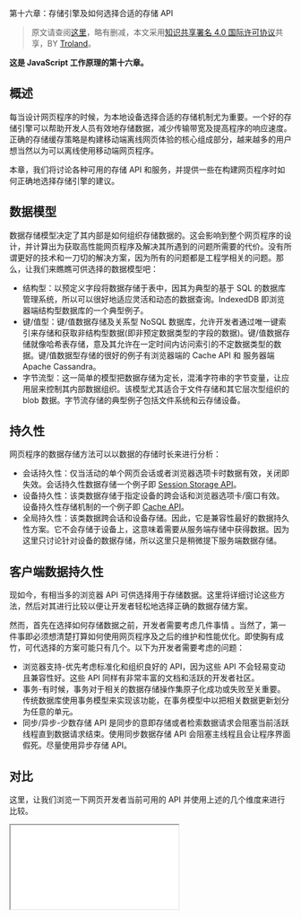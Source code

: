 第十六章：存储引擎及如何选择合适的存储 API

> 原文请查阅[这里](https://blog.sessionstack.com/how-javascript-works-storage-engines-how-to-choose-the-proper-storage-api-da50879ef576)，略有删减，本文采用[知识共享署名 4.0 国际许可协议](http://creativecommons.org/licenses/by/4.0/)共享，BY [Troland](https://github.com/Troland)。

**这是 JavaScript 工作原理的第十六章。**

## <a id="user-content-概述"></a>[](#概述)概述

每当设计网页程序的时候，为本地设备选择合适的存储机制尤为重要。一个好的存储引擎可以帮助开发人员有效地存储数据，减少传输带宽及提高程序的响应速度。正确的存储缓存策略是构建移动端离线网页体验的核心组成部分，越来越多的用户想当然以为可以离线使用移动端网页程序。

本章，我们将讨论各种可用的存储 API 和服务，并提供一些在构建网页程序时如何正确地选择存储引擎的建议。

## <a id="user-content-数据模型"></a>[](#数据模型)数据模型

数据存储模型决定了其内部是如何组织存储数据的。这会影响到整个网页程序的设计，并计算出为获取高性能网页程序及解决其所遇到的问题所需要的代价。没有所谓更好的技术和一刀切的解决方案，因为所有的问题都是工程学相关的问题。那么，让我们来瞧瞧可供选择的数据模型吧：

- 结构型：以预定义字段将数据存储于表中，因其为典型的基于 SQL 的数据库管理系统，所以可以很好地适应灵活和动态的数据查询。IndexedDB 即浏览器端结构型数据库的一个典型例子。
- 键/值型：键/值数据存储及关系型 NoSQL 数据库，允许开发者通过唯一键索引来存储和获取非结构型数据(即非预定数据类型的字段的数据)。键/值数据存储就像哈希表存储，意及其允许在一定时间内访问索引的不定数据类型的数据。键/值数据型存储的很好的例子有浏览器端的 Cache API 和 服务器端 Apache Cassandra。
- 字节流型：这一简单的模型把数据存储为定长，混淆字符串的字节变量，让应用层来控制其内部数据组织。该模型尤其适合于文件存储和其它层次型组织的 blob 数据。字节流存储的典型例子包括文件系统和云存储设备。

## <a id="user-content-持久性"></a>[](#持久性)持久性

网页程序的数据存储方法可以以数据的存储时长来进行分析：

- 会话持久性：仅当活动的单个网页会话或者浏览器选项卡时数据有效，关闭即失效。会话持久性数据存储一个例子即 [Session Storage API](https://developer.mozilla.org/en-US/docs/Web/API/Window/sessionStorage)。
- 设备持久性：该类数据存储于指定设备的跨会话和浏览器选项卡/窗口有效。设备持久性存储机制的一个例子即 [Cache API](https://developer.mozilla.org/en-US/docs/Web/API/CacheStorage)。
- 全局持久性：该类数据跨会话和设备存储。因此，它是兼容性最好的数据持久性方案。它不会存储于设备上，这意味着需要从服务端存储中获得数据。因为这里只讨论针对设备的数据存储，所以这里只是稍微提下服务端数据存储。

## <a id="user-content-客户端数据持久性"></a>[](#客户端数据持久性)客户端数据持久性

现如今，有相当多的浏览器 API 可供选择用于存储数据。这里将详细讨论这些方法，然后对其进行比较以便让开发者轻松地选择正确的数据存储方案。

然而，首先在选择如何存储数据之前，开发者需要考虑几件事情 。当然了，第一件事即必须想清楚打算如何使用网页程序及之后的维护和性能优化。即使胸有成竹，可代选择的方案可能只有几个。以下为开发者需要考虑的问题：

- 浏览器支持-优先考虑标准化和组织良好的 API，因为这些 API 不会轻易变动且兼容性好。这些 API 同样有非常丰富的文档和活跃的开发者社区。
- 事务-有时候，事务对于相关的数据存储操作集原子化成功或失败至关重要。传统数据库使用事务模型来实现该功能，在事务模型中以把相关数据更新划分为任意的单元。
- 同步/异步-少数存储 API 是同步的意即存储或者检索数据请求会阻塞当前活跃线程直到数据请求结束。使用同步数据存储 API 会阻塞主线程且会让程序界面假死。尽量使用异步存储 API。

## <a id="user-content-对比"></a>[](#对比)对比

这里，让我们浏览一下网页开发者当前可用的 API 并使用上述的几个维度来进行比较。

<iframe src="[https://airtable.com/embed/shrIBGJdUMiYCKvH9/tbl7Z3CqbW4dD7Dtn">&lt;/iframe&gt;](https://airtable.com/embed/shrIBGJdUMiYCKvH9/tbl7Z3CqbW4dD7Dtn%22%3E%3C/iframe%3E)

## <a id="user-content-文件系统-api"></a>[](#文件系统-api)文件系统 API

[![0_9kpehy4mub8f-hsp](https://user-images.githubusercontent.com/1475173/50570382-f0b9c100-0dc3-11e9-9f15-b38abc429c4e.png)](https://user-images.githubusercontent.com/1475173/50570382-f0b9c100-0dc3-11e9-9f15-b38abc429c4e.png)

有了 FileSystem API，网页程序就可以在用户本地文件系统的沙箱中进行新建，读取，操作和写文件。

该接口包含如下几个部分：

- 读取和操作文件：`File/Blob`，`FileList`，`FileReader`
- 新建和写文件：`Blob()`，`FileWriter`
- 访问目录和文件系统：`DirectoryReader`，`FileEntry/DirectoryEntry`，`LocalFileSystem`

文件系统 API 并不是标准的 API.因其兼容性不太好，所以切记不要在生产环境中使用。各种浏览器厂商的实现会有很大的不同且该 API 以后可能会变更。

文件和目录条目 API 接口文件系统用来表示一个文件系统。可从任意文件系统条目的 [filesystem](https://developer.mozilla.org/en-US/docs/Web/API/FileSystemEntry/filesystem) 属性中获取这些 对象。少数浏览器提供了额外的 API 来创建和操作文件系统。

该接口不会允许开发者访问用户的文件系统。相反，开发者会在浏览器沙箱内获得一个虚拟磁盘。若想要访问用户的文件系统，可以采取安装 Chrome 插件的方法。

## <a id="user-content-获得文件系统"></a>[](#获得文件系统)获得文件系统

网页程序可调用 `window.requestFileSystem()` 来访问沙箱文件系统。：

```
// 注意: 该文件系统以 Google Chrome 12 为前缀The file system has been prefixed as of Google Chrome 12:
window.requestFileSystem = window.requestFileSystem || window.webkitRequestFileSystem;
window.requestFileSystem(type, size, successCallback, opt_errorCallback)

```

第一次调用 requestFileSystem() 方法的时候会新建一个本地存储。需要注意的是该文件系统是沙箱型的，意即网页程序不可以访问其它程序的文件。

在获得访问文件系统的权限后，开发者可以对文件和目录进行大部分常规文件系统操作。

和其它存储策略相比，FileSystem 大有不同，它旨在满足数据库不能很好地解决客户端存储的情况。一般来说，程序用来处理大型二进制 blobs 文件或者和浏览器上下文之外的程序分享数据。

以下为使用 FileSystem 的好范例：

- 断点续传工具-当选择文件或者文件目录来上传的时候，会把文件复制进沙箱后一次上传一个分片。
- 视频游戏，音乐或者其它含有大量媒体文件的程序
- 为了更好的性能提供离线访问或者本地缓存功能的音频/图片编辑器-数据 blobs 一般会非常庞大且需要可读写
- 离线视频播放器-其需要下载大型文件以备之后观看或者快速的寻轨-缓冲
- 离线网页邮件客户端-下载附件且进行本地存储

以下为该 API 的当前浏览器支持情况：

[<img width="1012" height="347" src="../../_resources/a41763410560486fb2919a43f7ce8ea7.png"/>](https://user-images.githubusercontent.com/1475173/50570378-ef889400-0dc3-11e9-9959-c08458c5631d.png)

## <a id="user-content-local-storage"></a>[](#local-storage)Local storage

[![0_asohzlowolitnuel](https://user-images.githubusercontent.com/1475173/50570381-f0212a80-0dc3-11e9-9cd1-c917f908af1c.png)](https://user-images.githubusercontent.com/1475173/50570381-f0212a80-0dc3-11e9-9cd1-c917f908af1c.png)

localStorage API 允许开发者访问 [文档](https://developer.mozilla.org/en-US/docs/Web/API/Document) 源的 [Storage](https://developer.mozilla.org/en-US/docs/Web/API/Storage) 对象。存储的数据在多个浏览器会话之间仍然有效。localStorage 和 [sessionStorage](https://developer.mozilla.org/en-US/docs/Web/API/Window.sessionStorage) 类似，只不过存储在 localStorage 中的数据没有过期时间，而存储在 sessionStorage 中的数据会在页面会话结束时丢失-意即当关闭页面时即丢失。

无论是 localStorage 还是 sessionStorage 其数据只存储在特定的页面源中，所谓页面源包含协议，主机名和端口。

以下为该 API 的当前浏览器支持情况：

[<img width="1012" height="389" src="../../_resources/12b2015721254ddfabf65c7f22d5ff3d.png"/>](https://user-images.githubusercontent.com/1475173/50570379-f0212a80-0dc3-11e9-9c7c-9316a216e5b0.png)

## <a id="user-content-session-storage"></a>[](#session-storage)Session storage

[![0_-imsnws_l1g0syla](https://user-images.githubusercontent.com/1475173/50570384-f0b9c100-0dc3-11e9-94f5-12c6dfc69719.png)](https://user-images.githubusercontent.com/1475173/50570384-f0b9c100-0dc3-11e9-94f5-12c6dfc69719.png)

sessionStorage 属性允许开发者访问当前源的会话 [Storage](https://developer.mozilla.org/en-US/docs/Web/API/Storage) 对象。前面简述过，sessionStorage 和 [localStorage](https://developer.mozilla.org/en-US/docs/Web/API/Window/localStorage) 类似。唯一的区别即，存储在 localStorage 中的数据没有过期时间而 sessionStorage 中的数据会在页面会话结束时丢失。页面会话的时效为浏览器打开时且在页面重载和恢复时。在新的选项卡中打开新页面或者窗口会导致重新初始化一个新的会话，这与会话 cookies 的工作机制是不一样的。

请注意无论数据存储于 sessionStorage 还是 localStorage 都仅只在指定的页面源中有效。

以下为该 API 的当前浏览器支持情况：

[<img width="1012" height="389" src="../../_resources/12b2015721254ddfabf65c7f22d5ff3d.png"/>](https://user-images.githubusercontent.com/1475173/50570379-f0212a80-0dc3-11e9-9c7c-9316a216e5b0.png)

## <a id="user-content-cookies"></a>[](#cookies)Cookies

[![0_vkqiniyfu2o7d7bh](https://user-images.githubusercontent.com/1475173/50570385-f1525780-0dc3-11e9-9021-a89939840dea.png)](https://user-images.githubusercontent.com/1475173/50570385-f1525780-0dc3-11e9-9021-a89939840dea.png)

所谓 cookie(网页 cookie，浏览器 cookie) 指的是由用户的服务器发送到客户端的一小段数据。浏览器将其存储下来然后在下一次请求的时候捎带上它发往服务器。典型地，它被用来告知两个请求是否来自于同一个客户端-比如保持用户登录状态。它为 [无状态](https://developer.mozilla.org/en-US/docs/Web/HTTP/Overview#HTTP_is_stateless_but_not_sessionless) HTTP 协议记录有状态信息。

Cookies 有以下三个主要用途：

- 会话管理-登录，购物车，游戏积分或者其它需要在服务端存储的数据。
- 个性化-用户参数，皮肤和其它设置
- 监控-记录和分析用户行为

Cookies 曾经一统客户端存储方案。当它是客户端存储的唯一方案的时候，这是不二选择，现如今推荐选择使用现代存储 API 来存储客户端数据。每次发送请求都会捎带上 Cookies，所以会影响性能(特别是当在一个移动端请求数据的时候)。

有两种类型的 cookies：

- 会话 cookie-当用户关闭浏览器时失效。网页浏览器可以使用恢复会话技术来固化大多数会话 cookie，就好像未曾关闭浏览器一样。
- 永久性 cookie-和客户端关闭即过期相反，永久性 cookie 会在指定的过期时间过期或者在一个指定的时间(Max-age)后过期。

请注意不要在 cookie 中存储凭据或者敏感信息，因其固有的不安全缺陷机制。

然而，不肖说，cookie 是兼容性最好的方案。

## <a id="user-content-cache"></a>[](#cache)Cache

[![0_xz2u-ztabhwjosky](https://user-images.githubusercontent.com/1475173/50570386-f1525780-0dc3-11e9-9156-2440dedb14f3.png)](https://user-images.githubusercontent.com/1475173/50570386-f1525780-0dc3-11e9-9156-2440dedb14f3.png)

Cache 接口是缓存请求/响应对象的存储机制。请注意和 workers 一样可在窗口作用域内使用 Cache 接口。虽然 Cache 是在服务工作线程规范中定义的，但这并不表示一定要和服务工作线程一起使用。

一个源可以拥有多个命名的缓存对象。开发者只需要在脚本(比如在[服务工作线程中](https://developer.mozilla.org/en-US/docs/Web/API/ServiceWorker))中实现如何处理更新缓存即可。除非显示请求否则不会更新缓存中的对象，只能通过删除缓存对象，否则不会过期。使用 [CacheStorage.open()](https://developer.mozilla.org/en-US/docs/Web/API/CacheStorage/open) 来打开指定命名的缓存对象，然后调用任意的缓存方法来维护缓存。

开发者需要定时清除缓存条目。每个源在浏览器端都有限额的缓存数据。使用 [StorageEstimate](https://developer.mozilla.org/en-US/docs/Web/API/StorageEstimate) 来估算使缓存配额使用率。浏览器尽力管理硬盘空间，但它有可能会删除指定源的缓存数据。浏览器可能会删除指定源的所有数据抑或不会。切记使用名称来对脚本进行版本控制且只操作可以安全操作的脚本版本。查看 [Deleting old caches](https://developer.mozilla.org/en-US/docs/Web/API/ServiceWorker_API/Using_Service_Workers#Deleting_old_caches) 以获取更多信息。

**CacheStorage** 接口表示 [Cache](https://developer.mozilla.org/en-US/docs/Web/API/Cache) 对象存储。

接口：

- 提供一个可以为 [ServiceWorker](https://developer.mozilla.org/en-US/docs/Web/API/ServiceWorker)，其它类型工作线程或者 [window](https://developer.mozilla.org/en-US/docs/Web/API/Window) 作用域可访问的所有命名的缓存的主目录(虽然是在 [服务工作线程](https://w3c.github.io/ServiceWorker/) 中定义的缓存，但是并不意味着只能将其和工作线程配合使用)
- 维护一份字符名称和 [Cache](https://developer.mozilla.org/en-US/docs/Web/API/Cache) 对象的映射

使用 [CacheStorage.open()](https://developer.mozilla.org/en-US/docs/Web/API/CacheStorage/open) 来创建 [Cache](https://developer.mozilla.org/en-US/docs/Web/API/Cache) 实例。

使用 [CacheStorage.match()](https://developer.mozilla.org/en-US/docs/Web/API/CacheStorage/match) 来检查指定的 [Request](https://developer.mozilla.org/en-US/docs/Web/API/Request) 是否是 CacheStorage 对象中的 [Cache](https://developer.mozilla.org/en-US/docs/Web/API/Cache) 对象的键。

使用通过全局 [caches](https://developer.mozilla.org/en-US/docs/Web/API/WorkerGlobalScope/caches) 属性来访问 CacheStorage。

## <a id="user-content-indexeddb"></a>[](#indexeddb)IndexedDB

[![0_hp66xm7oe9u8ofk1](https://user-images.githubusercontent.com/1475173/50570387-f1525780-0dc3-11e9-810e-9769ffc85783.png)](https://user-images.githubusercontent.com/1475173/50570387-f1525780-0dc3-11e9-810e-9769ffc85783.png)

IndexedDB 是一种客户端持久性数据存储方案。因其允许开发者创建拥有富查询能力的网页程序而不用关心网络情况，这些网页程序可以线上或者离线运行。

IndexedDB 适用于大量的数据存储(比如，商业图书馆DVD 目录)和不需要保持网络连通的网页程序(比如，邮件客户端，待办事项及便笺)。

因大家都比较熟悉其它存储 API ，本文将对 IndexedDB 多唠会嗑。另外，如今随着网页程序越来越复杂 IndexedDB 也正变得越来越流行。

## <a id="user-content-indexeddb-原理"></a>[](#indexeddb-原理)IndexedDB 原理

IndexedDB 允许开发者使用键来存储和获取一个对象。所有对数据库的操作均发生于事务之中。和其它网页存储方案一样，IndexedDB 遵循[同源策略](http://www.w3.org/Security/wiki/Same_Origin_Policy)。因此，不能够跨域访问数据，只能访问同一个域名下的存储数据。

可以在包括 [网页服务线程](https://developer.mozilla.org/En/DOM/Using_web_workers) 的大多数上下文上使用该异步 API。IndexedDB 曾经也有 [synchronous](https://developer.mozilla.org/en/IndexedDB#Synchronous_API) 版本，应用于网页线程中，但是由于社区对此并不感冒所以被从规范中删除了。

IndexedDB 曾经也有一个被称为 WebSQL 数据库的竞品规范，但是已经被 W3C 所弃用。虽然 IndexedDB 和 WebSQL 均是存储方案，但是它们功能并不一样。WebSQL 数据库是一个关系型数据库访问系统，而 IndexedDB 只是一个索引表系统。

不要以其它类型数据库为蓝本，想当然地使用 IndexedDB。相反，需要仔细阅读文档。以下为开发者所需要了解的核心概念：

- **IndexedDB 数据库存储键-值对**-值可以是复杂的结构型对象而键可以是这些对象的属性。开发者可以使用对象的任意属性来创建索引进行快速搜索，比如枚举排序。键也可以是二进制型对象。
- **IndexedDB 是建立在事务型数据模型之上的**-IndexedDB 中的所有操作都发生于[事务](https://developer.mozilla.org/en-US/docs/Web/API/IndexedDB_API/Basic_Concepts_Behind_IndexedDB#gloss_transaction)上下文之中。因此，开发者不可以在事务之外执行命令或者打开游标。同样地，事务只能自动而不可以手动提交。
- **大多数 IndexedDB 都是异步的 **-API 不会通过返回值地形式来返回数据。相反，需要传入回调函数来处理返回值。意即，开发者不是同步把值存储进数据库或者直接从数据库中取回值。相反，发起 request 请求即表示一次数据库操作。当数据处理结束会通知开发者，开发者所监听的事件类型会通知数据操作是否成功。这和 [XMLHttpRequest](https://developer.mozilla.org/en/DOM/XMLHttpRequest) (或者其它这么多 JavaScript 相关的东西) 的工作原理大同小异。
- **IndexedDB 使用大量的请求**-请求是对象用来接收之前提到的成功或者失败事件。它们包含 onsuccess 和 onerror 属性，和 readyState，result，errorCode 等用来告知请求状态的属性一样。
- **IndexedDB 是面向对象的**-IndexedDB 并不是一个含有表示行列集合的表关系型数据库。这一巨大的差异影响开发者设计和构建网页程序。
- **IndexedDB 不使用结构型查询语言(SQL)**-它在索引上使用查询后会创建一个游标，可以使用该游标来遍历结果集。若不熟悉 NoSQL 系统，可以阅读 [维基百科关于 NoSQL 的文章](https://en.wikipedia.org/wiki/NoSQL)。
- **IndexedDB 也应用了同源策略**-一个源即包含域名，应用程序层协议及 URL 端口地址的文档，脚本即在源中执行。每个源都拥有其关联的数据库集。每个数据库在源中都有唯一的标识。

## <a id="user-content-indexeddb-局限性"></a>[](#indexeddb-局限性)**IndexedDB** 局限性

IndexedDB 被设计用来满足大多数的客户端存储情况的。然而，它并没有被设计用来处理如下情况：

- **国际化排序**-并不是所有的语言以同样的方式排列字符串，因此国际化排序是不支持的。虽然数据库并不能够以指定的国际化顺序来存储数据，开发者可以读取数据库中数据然后自行排列数据。
- **同步**\- API 并不是用来和服务端数据进行同步的。开发者必须自己写代码来把客户端 indexedDB 数据库和服务端数据库进行同步。
- 全文检索-该 API 中没有和 SQL 中的 LIKE 类似的操作符。

另外，需要注意的是浏览器会在以下情况清除数据库：

- **用户发起清除操作的请求**-许多浏览器都允许用户清除指定网站的数据，包括 cookie, 书签，存储的密码以及 IndexedDB 数据。
- 浏览器在隐私模式下-一些浏览器含有『隐私浏览』(Firefox) 和 『无痕浏览』(Chrome)模式。会话结束会清除数据库。
- 超出了磁盘容量或者磁盘限额。
- 数据损坏。。。

虽然现实情况和浏览器能力日新月异，但是浏览器产商都朝着尽一切可能保存数据的方向努力。

[![0_kgdqye70_z58d7na](https://user-images.githubusercontent.com/1475173/50570765-b9064580-0dd2-11e9-9cf7-1d92173c9f01.png)](https://user-images.githubusercontent.com/1475173/50570765-b9064580-0dd2-11e9-9cf7-1d92173c9f01.png)

## <a id="user-content-选择合适的存储-api"></a>[](#选择合适的存储-api)选择合适的存储 API

正如之前所说的那样，最好尽可能采用兼容性好的 API 且提供异步调用模型来最大限度地提升 UI 响应速度。这些标准自然而然会产生如下技术选择：

- 使用 [Cache API](https://developers.google.com/web/fundamentals/instant-and-offline/web-storage/cache-api) 来操作离线存储。该 API 在创建离线应用所必须的支持 [服务工作线程](https://jakearchibald.github.io/isserviceworkerready/) 功能的浏览器中可用。Cache API 非常适用于排列已知 URL 的关联资源。
- 使用 IndexedDB 来存储程序状态和用户生成的内容。和只支持 Cache API 的浏览器相比，这使得用户可以在更多的浏览器中离线使用程序。

## <a id="user-content-参考"></a>[](#参考)参考

- [https://developers.google.com/web/fundamentals/instant-and-offline/web-storage/](https://developers.google.com/web/fundamentals/instant-and-offline/web-storage/)
- [https://developer.mozilla.org/en-US/docs/Web/HTTP/Cookies](https://developer.mozilla.org/en-US/docs/Web/HTTP/Cookies)
- [https://developer.mozilla.org/en-US/docs/Web/API/IndexedDB\_API/Basic\_Concepts\_Behind\_IndexedDB](https://developer.mozilla.org/en-US/docs/Web/API/IndexedDB_API/Basic_Concepts_Behind_IndexedDB)